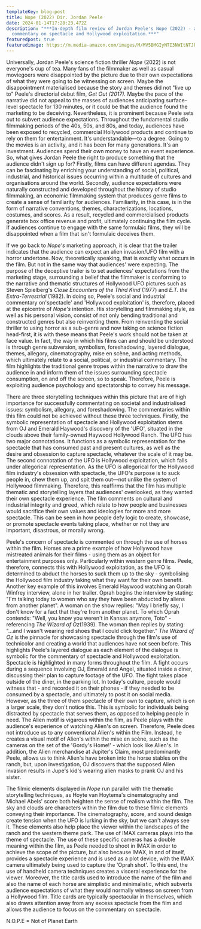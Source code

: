 ```yaml
---
templateKey: blog-post
title: Nope (2022) Dir. Jordan Peele
date: 2024-01-14T17:28:23.472Z
description: "***In-depth film review of Jordan Peele's Nope (2022) - a social
  commentary on spectacle and Hollywood exploitation.***"
featuredpost: true
featuredimage: https://m.media-amazon.com/images/M/MV5BMGIyNTI3NWItNTJkOS00MGYyLWE4NjgtZDhjMWQ4Y2JkZTU5XkEyXkFqcGdeQXVyNjY1MTg4Mzc@._V1_.jpg
---
```

Universally, Jordan Peele's science fiction thriller *Nope* (2022) is not everyone's cup of tea. Many fans of the filmmaker as well as casual moviegoers were disappointed by the picture due to their own expectations of what they were going to be witnessing on screen. Maybe the disappointment materialised because the story and themes did not "live up to" Peele's directorial debut film, *Get Out (2017).* Maybe the pace of the narrative did not appeal to the masses of audiences anticipating surface-level spectacle for 130 minutes, or it could be that the audience found the marketing to be deceiving. Nevertheless, it is prominent because Peele sets out to subvert audience expectations. Throughout the fundamental studio filmmaking periods of the 40s, 50s, and 80s, and today, audiences have been exposed to recycled, commercial Hollywood products and continue to rely on them for entertainment. It's understandable—to a degree. Going to the movies is an activity, and it has been for many generations. It's an investment. Audiences spend their own money to have an event experience. So, what gives Jordan Peele the right to produce something that the audience didn't sign up for? Firstly, films can have different agendas. They can be fascinating by enriching your understanding of social, political, industrial, and historical issues occurring within a multitude of cultures and organisations around the world. Secondly, audience expectations were naturally constructed and developed throughout the history of studio filmmaking, an economic filmmaking system that produces genre films to create a sense of familiarity for audiences. Familiarity, in this case, is in the form of narrative conventions, themes, characterizations, locations, costumes, and scores. As a result, recycled and commercialised products generate box office revenue and profit, ultimately continuing the film cycle. If audiences continue to engage with the same formulaic films, they will be disappointed when a film that isn't formulaic deceives them.

If we go back to *Nope's* marketing approach, it is clear that the trailer indicates that the audience can expect an alien invasion/UFO film with a horror undertone. Now, theoretically speaking, that is exactly what occurs in the film. But not in the same way that audiences' were expecting. The purpose of the deceptive trailer is to set audiences' expectations from the marketing stage, surrounding a belief that the filmmaker is conforming to the narrative and thematic structures of Hollywood UFO pictures such as Steven Spielberg's *Close Encounters of the Third Kind* (1977) and *E.T. the Extra-Terrestrial* (1982). In doing so, Peele's social and industrial commentary on'spectacle' and 'Hollywood exploitation' is, therefore, placed at the epicentre of *Nope's* intention. His storytelling and filmmaking style, as well as his personal vision, consist of not only bending traditional and constructed genres but also reinventing them. From reinventing the social thriller to using horror as a sub-genre and now taking on science fiction head-first, it is with these means that Peele's work should not be taken at face value. In fact, the way in which his films can and should be understood is through genre subversion, symbolism, foreshadowing, layered dialogue, themes, allegory, cinematography, mise en scène, and acting methods, which ultimately relate to a social, political, or industrial commentary. The film highlights the traditional genre tropes within the narrative to draw the audience in and inform them of the issues surrounding spectacle consumption, on and off the screen, so to speak. Therefore, Peele is exploiting audience psychology and spectatorship to convey his message.

There are three storytelling techniques within this picture that are of high importance for successfully commentating on societal and industrialised issues: symbolism, allegory, and foreshadowing. The commentaries within this film could not be achieved without these three techniques. Firstly, the symbolic representation of spectacle and Hollywood exploitation stems from OJ and Emerald Haywood's discovery of the 'UFO', situated in the clouds above their family-owned Haywood Hollywood Ranch. The UFO has two major connotations. It functions as a symbolic representation for the spectacle that has consumed past and present cultures, as well as the desire and obsession to capture spectacle, whatever the scale of it may be. The second connotation of the UFO is Hollywood exploitation, which falls under allegorical representation. As the UFO is allegorical for the Hollywood film industry's obsession with spectacle, the UFO's purpose is to suck people in, chew them up, and spit them out—not unlike the system of Hollywood filmmaking. Therefore, this reaffirms that the film has multiple thematic and storytelling layers that audiences' overlooked, as they wanted their own spectacle experience. The film comments on cultural and industrial integrity and greed, which relate to how people and businesses would sacrifice their own values and ideologies for more and more spectacle. This can be seen in how people defy logic to create, showcase, or promote spectacle events taking place, whether or not they are important, disastrous, or morally wrong.

Peele's concern of spectacle is commented on through the use of horses within the film. Horses are a prime example of how Hollywood have mistreated animals for their films - using them as an object for entertainment purposes only. Particularly within western genre films. Peele, therefore, connects this with Hollywood exploitation, as the UFO is determined to abduct the horses to suck them up to the sky - symbolising the Hollywood film industry taking what they want for their own benefit. Another key example of this involves Emerald Haywood watching an Oprah Winfrey interview, alone in her trailer. Oprah begins the interview by stating: "I'm talking today to women who say they have been abducted by aliens from another planet". A woman on the show replies: "May I briefly say, I don't know for a fact that they're from another planet. To which Oprah contends: "Well, you know you weren't in Kansas anymore, Toto" - referencing *The Wizard of Oz*(1939). The woman then replies by stating: "...and I wasn't wearing red shoes that I could click together." *The Wizard of Oz* is the pinnacle for showcasing spectacle through the film's use of technicolor and creating a world that audiences have not seen before. This highlights Peele's layered dialogue as each element of the dialogue is symbolic for the commentary of spectacle and Hollywood exploitation. Spectacle is highlighted in many forms throughout the film. A fight occurs during a sequence involving OJ, Emerald and Angel, situated inside a diner, discussing their plan to capture footage of the UFO. The fight takes place outside of the diner, in the parking lot. In today's culture, people would witness that - and recorded it on their phones - if they needed to be consumed by a spectacle, and ultimately to post it on social media. However, as the three of them spectacle of their own to capture, which is on a larger scale, they don't notice this. This is symbolic for individuals being distracted by spectacle that serves them, as opposed to helping people in need. The Alien motif is vigarous within the film, as Peele plays with the audience's experience of watching Alien's on screen. Therefore, Peele does not introduce us to any conventional Alien's within the Film. Instead, he creates a visual motif of Alien's within the mise en scène, such as the cameras on the set of the 'Gordy's Home!' - which look like Alien's. In addition, the Alien merchandise at Jupiter's Claim, most predominantly Peele, allows us to think Alien's have broken into the horse stables on the ranch, but, upon investigation, OJ discovers that the supposed Alien invasion results in Jupe's kid's wearing alien masks to prank OJ and his sister.

The filmic elements displayed in *Nope* run parallel with the thematic storytelling techniques, as Hoyte van Hoytema's cinematography and Michael Abels' score both heighten the sense of realism within the film. The sky and clouds are characters within the film due to these filmic elements conveying their importance. The cinematography, score, and sound design create tension when the UFO is lurking in the sky, but we can't always see it. These elements also help place the viewer within the landscapes of the ranch and the western theme park. The use of IMAX cameras plays into the theme of spectacle. The use of these specific cameras has a double meaning within the film, as Peele needed to shoot in IMAX in order to achieve the scope of the picture, but also because IMAX, in and of itself, provides a spectacle experience and is used as a plot device, with the IMAX camera ultimately being used to capture the 'Oprah shot'. To this end, the use of handheld camera techniques creates a visceral experience for the viewer. Moreover, the title cards used to introduce the name of the film and also the name of each horse are simplistic and minimalistic, which subverts audience expectations of what they would normally witness on screen from a Hollywood film. Title cards are typically spectacular in themselves, which also draws attention away from any excess spectacle from the film and allows the audience to focus on the commentary on spectacle.

N.O.P.E = Not of Planet Earth